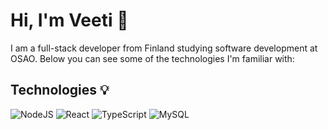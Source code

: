 # Hi, I'm Veeti :wave:

I am a full-stack developer from Finland studying software development at OSAO. Below you can see some of the technologies I'm familiar with:

## Technologies :bulb:

![NodeJS](https://img.shields.io/badge/Node.js-%2343853D.svg?style=flat-square&logo=node.js&logoColor=white) ![React](https://img.shields.io/badge/React-%2314354C.svg?style=flat-square&logo=react&logoColor=60dbfb) ![TypeScript](https://img.shields.io/badge/TypeScript-%233e78c7.svg?style=flat-square&logo=typescript&logoColor=white)
![MySQL](https://img.shields.io/badge/MySQL-%2300f.svg?style=flat-square&logo=mysql&logoColor=white)
